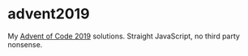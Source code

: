 # advent2019

My [Advent of Code 2019](https://adventofcode.com/2019) solutions. Straight JavaScript, no third party nonsense.
